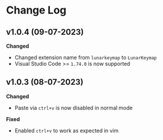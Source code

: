 # Change Log

## v1.0.4 (09-07-2023)

**Changed**
- Changed extension name from `lunarkeymap` to `LunarKeymap`
- Visual Studio Code >= `1.74.0` is now supported

## v1.0.3 (08-07-2023)

**Changed**
- Paste via `ctrl+v` is now disabled in normal mode

**Fixed**
- Enabled `ctrl+v` to work as expected in vim
